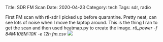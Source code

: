 Title: SDR FM Scan
Date: 2020-04-23
Category: tech
Tags: sdr, radio

First FM scan with rtl-sdr I picked up before quarantine. Pretty neat, can see lots of noise when I move the laptop around. This is the thing I ran to get the scan and then used heatmap.py to create the image.
*rtl_power -f 84M:108M:10K -e 12h fm.csv*
![]({photo}radio/fm.png)
